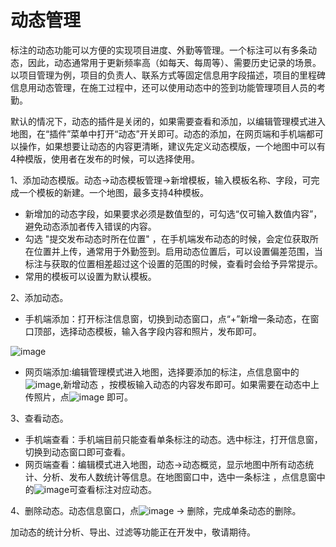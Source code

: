 # 动态管理
标注的动态功能可以方便的实现项目进度、外勤等管理。一个标注可以有多条动态，因此，动态通常用于更新频率高（如每天、每周等）、需要历史记录的场景。以项目管理为例，项目的负责人、联系方式等固定信息用字段描述，项目的里程碑信息用动态管理，在施工过程中，还可以使用动态中的签到功能管理项目人员的考勤。

默认的情况下，动态的插件是关闭的，如果需要查看和添加，以编辑管理模式进入地图，在“插件”菜单中打开“动态”开关即可。动态的添加，在网页端和手机端都可以操作，如果想要让动态的内容更清晰，建议先定义动态模版，一个地图中可以有4种模版，使用者在发布的时候，可以选择使用。


1、添加动态模版。动态->动态模板管理->新增模板，输入模板名称、字段，可完成一个模板的新建。一个地图，最多支持4种模板。
- 新增加的动态字段，如果要求必须是数值型的，可勾选“仅可输入数值内容”，避免动态添加者传入错误的内容。
- 勾选 "提交发布动态时所在位置" ，在手机端发布动态的时候，会定位获取所在位置并上传，通常用于外勤签到。启用动态位置后，可以设置偏差范围，当标注与获取的位置相差超过这个设置的范围的时候，查看时会给予异常提示。
- 常用的模板可以设置为默认模板。

2、添加动态。
- 手机端添加：打开标注信息窗，切换到动态窗口，点“+”新增一条动态，在窗口顶部，选择动态模板，输入各字段内容和照片，发布即可。

 ![image](https://pic.dituwuyou.com/map%2Fpicture%2Fnews2.PNG)
- 网页端添加:编辑管理模式进入地图，选择要添加的标注，点信息窗中的![image](https://pic.dituwuyou.com/map%2Fpicture%2Ficon%2Fnewsicon.png),新增动态 ，按模板输入动态的内容发布即可。如果需要在动态中上传照片，点![image](https://pic.dituwuyou.com/map%2Fpicture%2Ficon%2Fcamera.jpg) 即可。

3、查看动态。
- 手机端查看：手机端目前只能查看单条标注的动态。选中标注，打开信息窗，切换到动态窗口即可查看。
- 网页端查看：编辑模式进入地图，动态->动态概览，显示地图中所有动态统计、分析、发布人数统计等信息。在地图窗口中，选中一条标注 ，点信息窗中的![image](https://pic.dituwuyou.com/map%2Fpicture%2Ficon%2Fnewsicon.png)可查看标注对应动态。

4、删除动态。动态信息窗口，点![image](https://pic.dituwuyou.com/map%2Fpicture%2Ficon%2Fnewsdelete.png) -> 删除，完成单条动态的删除。


加动态的统计分析、导出、过滤等功能正在开发中，敬请期待。

